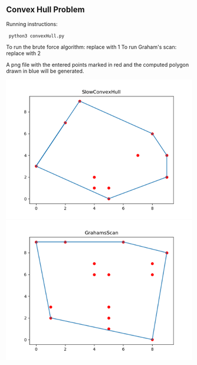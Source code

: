 ## Convex Hull Problem

Running instructions:

<code> python3 convexHull.py <number> </code>

To run the brute force algorithm: replace <number> with 1
To run Graham's scan: replace <number> with 2

A png file with the entered points marked in red and the computed polygon drawn in blue will be generated.

![SlowConvexHull](SlowConvexHull.png "Example 1") ![Graham's Scan](GrahamsScan.png "Example 2")